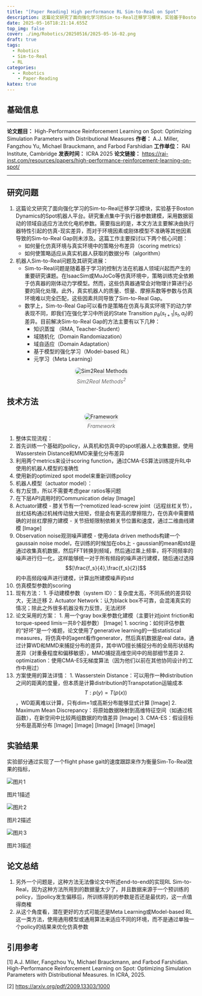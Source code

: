 ```yaml
---
title: "[Paper Reading] High performance RL Sim-to-Real on Spot"
description: 这篇论文研究了面向强化学习的Sim-to-Real迁移学习模块，实验基于Boston Dynamics的Spot机器人平台。研究重点集中于执行器参数建模，采用数据驱动的领域自适应方法优化电机参数。
date: 2025-05-16T18:21:14.655Z
top_img: false
cover: ./img/Robotics/20250516/2025-05-16-02.png
draft: true
tags:
  - Robotics
  - Sim-to-Real
  - RL
categories:
  - - Robotics
    - Paper-Reading
katex: true
---
```


## 基础信息

---

**论文题目：** High-Performance Reinforcement Learning on Spot: Optimizing Simulation Parameters with Distributional Measures
**作者：** A.J. Miller, Fangzhou Yu, Michael Brauckmann, and Farbod Farshidian
**工作单位：** RAI Institute, Cambridge
**发表时间：** ICRA 2025
**论文链接：** https://rai-inst.com/resources/papers/high-performance-reinforcement-learning-on-spot/

---

## 研究问题

1. 这篇论文研究了面向强化学习的Sim-to-Real迁移学习模块，实验基于Boston Dynamics的Spot机器人平台。研究重点集中于执行器参数建模，采用数据驱动的领域自适应方法优化电机参数。需要指出的是，本文方法主要解决由执行器特性引起的仿真-现实差异，而对于环境因素或刚体模型不准确等其他因素导致的Sim-to-Real Gap则未涉及。这篇工作主要探讨以下两个核心问题：
    * 如何量化仿真环境与真实环境中的策略分布差异（scoring metrics）
    * 如何使策略适应从真实机器人获取的数据分布（algorithm）
2. 机器人Sim-to-Real问题及其研究进展：
    * Sim-to-Real问题是随着基于学习的控制方法在机器人领域兴起而产生的重要研究课题。在IsaacSim或MuJoCo等仿真环境中，策略训练完全依赖于仿真器的刚体动力学模型。然而，这些仿真器通常会对物理计算进行必要的简化处理。此外，真实机器人的质量、惯量、摩擦系数等参数与仿真环境难以完全匹配，这些因素共同导致了Sim-to-Real Gap。
    * 数学上，Sim-to-Real Gap可以看作是策略在仿真与真实环境下的动力学表现不同，即我们在强化学习中所说的State Transition $p_{\theta}(s_{t+1} | s_t, a_t)$的差异。目前解决Sim-to-Real Gap的方法主要有以下几种：
      * 知识蒸馏 （RMA, Teacher-Student）
      * 域随机化（Domain Randomiazation）
      * 域自适应（Domain Adaptation）
      * 基于模型的强化学习（Model-based RL）
      * 元学习（Meta Learning）

<!-- FM:Snippet:Start data:{"id":"img","fields":[]} -->
<div style="text-align: center;">
  <img src="../../../../../img/Robotics/20250516/2025-05-16-01.png" alt="Sim2Real Methods" style="max-width: 80%; height: auto; border-radius: 8px; box-shadow: 0 4px 8px rgba(0,0,0,0.1);">
  <p style="color: #666; font-style: italic; margin-top: 8px;">Sim2Real Methods<sup>2</sup></p>
</div>
<!-- FM:Snippet:End -->

## 技术方法

<!-- FM:Snippet:Start data:{"id":"img","fields":[]} -->
<div style="text-align: center;">
  <img src="../../../../../img/Robotics/20250516/2025-05-16-02.png" alt="Framework" style="max-width: 100%; height: auto; border-radius: 8px; box-shadow: 0 4px 8px rgba(0,0,0,0.1);">
  <p style="color: #666; font-style: italic; margin-top: 8px;">Framework</p>
</div>
<!-- FM:Snippet:End -->

1. 整体实现流程：
  1. 首先训练一个基础的policy，从真机和仿真中的spot机器人上收集数据，使用Wasserstein Distance和MMD来量化分布差异
  2. 利用两个metrics来设计scoring function，通过CMA-ES算法训练提升RL中使用的机器人模型的准确性
  3. 使用新的optimized spot model来重新训练policy
2. 机器人模型（actuator model）：
  1. 有力反馈，所以不需要考虑gear ratios等问题
  2. 在下层API调用时的Communication delay
[Image]
  3. Actuator建模
    - 膝关节有一个remotized lead-screw joint（远程丝杠关节），丝杠结构通过机械传动放大扭矩，但是会有更高的摩擦阻力，在仿真中需要精确的对丝杠摩擦力建模
    - 关节扭矩限制依赖关节位置和速度，通过二维曲线建模
[Image]
  4. Observation noise观测噪声建模
    - 使用data driven methods构建一个gaussain noise model，在训练的时候加在obs上
    - gaussian的mean和std是通过收集真机数据，然后FFT转换到频域，然后通过乘上频率，将不同频率的噪声进行归一化，这样能够统一对于所有频段的噪声进行建模，随后通过选择$$[\frac{f_s}{4},\frac{f_s}{2}]$$的中高频段噪声进行建模，计算出所建模噪声的std
3. 仿真模型参数的scoring
  1. 现有方法：
    1. 手动建模参数（system ID）：复杂度太高，不同系统的差异较大，无法迁移
    2. Actuator Network：认为black box不可靠，会混淆真实的情况；除此之外很多机器没有力反馈，无法闭环
  2. 论文采用的方案：
    1. 用一个gray box来参数化建模（主要针对joint friction和torque-speed limis一共8个超参数）
[Image]
    1. socring：如何评估参数的“好坏”是一个难题，论文使用了generative learning的一些statistical measures，将仿真中的agent看作generator，然后真机数据是real data，通过计算WD和MMD来捕捉分布的差异，其中WD擅长捕捉分布的全局形状结构差异（对重叠程度和偏移敏感），MMD捕捉高维空间中的局部细节差异
    2. optimization：使用CMA-ES无梯度算法（因为他们以前在其他协同设计的工作中用过）
  1. 方案使用的算法详情：
    1. Wasserstein Distance：可以用作一种distribution之间的距离的度量，但本质是计算distribution的Transpotation运输成本 $$T:p(y)=T(p(x))$$，WD距离难以计算，只有dim=1或高斯分布能够显式计算
[Image]
    2. Maximum Mean Discrepancy：将原始数据映射到高维特征空间（如通过核函数），在新空间中比较两组数据的均值差异
[Image]
    3. CMA-ES：假设目标分布是高斯分布
[Image]
[Image]
[Image]
[Image]
[Image]


## 实验结果

实验部分通过实现了一个flight phase gait的速度跟踪来作为衡量Sim-To-Real效果的指标，

<div class="image-gallery">
  <!-- 第一行图片 -->
  <div class="image-row">
    <div class="image-container">
      <img src="../../../../../img/Robotics/20250516/2025-05-16-03.png" alt="图片1">
      <p class="image-caption">图片1描述</p>
    </div>
    <div class="image-container">
      <img src="../../../../../img/Robotics/20250516/2025-05-16-04.png" alt="图片2">
      <p class="image-caption">图片2描述</p>
    </div>
  </div>

  <!-- 第二行图片 -->
  <div class="image-row">
    <div class="image-container">
      <img src="../../../../../img/Robotics/20250516/2025-05-16-05.png" alt="图片3">
      <p class="image-caption">图片3描述</p>
    </div>
  </div>

  <!-- 可以继续添加更多行和图片 -->
</div>



## 论文总结

1. 另外一个问题是，这种方法无法像论文中所述end-to-end的实现RL Sim-to-Real，因为这种方法所用到的数据量太少了，并且数据来源于一个预训练的policy，当policy发生偏移后，所训练得到的参数是否还是最优的，这一点值得商榷
2. 从这个角度看，潜在更好的方式可能还是Meta Learning或Model-based RL这一类方法，使用通用模型或通用算法来适应不同的环境，而不是通过单独一个policy的结果来优化仿真参数

## 引用参考

[1] A.J. Miller, Fangzhou Yu, Michael Brauckmann, and Farbod Farshidian. High-Performance Reinforcement Learning on Spot: Optimizing Simulation Parameters with Distributional Measures. In ICRA, 2025.

[2] https://arxiv.org/pdf/2009.13303/1000

<!-- http://localhost:4000/Blogs/2025/05/16/Robotics/2025-05-16-paper-of-high-performance-spot-sim2real -->